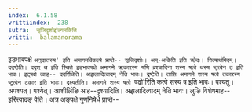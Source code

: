 ```yaml
---
index:  6.1.58
vrittiindex:  238
sutra:  सृजिदृशोर्झल्यमकिति
vritti:  balamanorama 
---
```


इडभावपक्षे `अनुदात्तस्य' इति अमागमविकल्पे प्राप्ते-- सृजिदृशोः। अम्-अकिति इति च्छेदः। नित्यार्थमिदम्। दद्रष्ठेति। ददृश् थ इति स्थिते इडभावपक्षे अमागमे ऋकारस्य यणि व्रश्चादिना शस्य षत्वे थस्य ष्टुत्वेन ठ इति भावः। इट्पक्षे त्वाह-- ददर्शिथेति। अझलादित्वादम् नेति भावः। द्रष्टेति। तासि अमागमे शस्य षत्वे तकारस्य ष्टुत्वेन टकार इति भावः। द्रक्ष्यतीति। अमागमे शस्य षत्वे `षढो'रिति कत्वे सस्य ष इति भावः। पश्यतु। अपश्यत्। पश्येत्। आशीर्लिङि आह--दृश्यादिति। अझलादित्वादम् नेति भावः। लुङि विशेषमाह-- इरित्त्वादङ् वेति। अत्र अङ्पक्षे गुणनिषेधे प्राप्ते-- 

